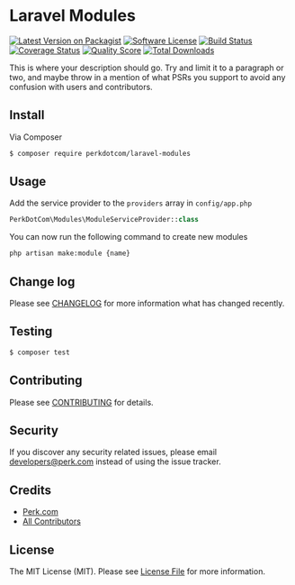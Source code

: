 # Laravel Modules

[![Latest Version on Packagist](https://img.shields.io/packagist/v/PerkDotCom/laravel-modules.svg?style=flat-square)](https://packagist.org/packages/PerkDotCom/laravel-modules)
[![Software License](https://img.shields.io/badge/license-MIT-brightgreen.svg?style=flat-square)](LICENSE.md)
[![Build Status](https://img.shields.io/travis/PerkDotCom/laravel-modules/master.svg?style=flat-square)](https://travis-ci.org/PerkDotCom/laravel-modules)
[![Coverage Status](https://img.shields.io/scrutinizer/coverage/g/PerkDotCom/laravel-modules.svg?style=flat-square)](https://scrutinizer-ci.com/g/PerkDotCom/laravel-modules/code-structure)
[![Quality Score](https://img.shields.io/scrutinizer/g/PerkDotCom/laravel-modules.svg?style=flat-square)](https://scrutinizer-ci.com/g/PerkDotCom/laravel-modules)
[![Total Downloads](https://img.shields.io/packagist/dt/perkdotcom/laravel-modules.svg?style=flat-square)](https://packagist.org/packages/perkdotcom/laravel-modules)

This is where your description should go. Try and limit it to a paragraph or two, and maybe throw in a mention of what
PSRs you support to avoid any confusion with users and contributors.

## Install

Via Composer

``` bash
$ composer require perkdotcom/laravel-modules
```

## Usage

Add the service provider to the `providers` array in `config/app.php`
``` php
PerkDotCom\Modules\ModuleServiceProvider::class
```

You can now run the following command to create new modules
```bash
php artisan make:module {name}
```

## Change log

Please see [CHANGELOG](CHANGELOG.md) for more information what has changed recently.

## Testing

``` bash
$ composer test
```

## Contributing

Please see [CONTRIBUTING](CONTRIBUTING.md) for details.

## Security

If you discover any security related issues, please email developers@perk.com instead of using the issue tracker.

## Credits

- [Perk.com](https://github.com/PerkDotCom)
- [All Contributors](../../contributors)

## License

The MIT License (MIT). Please see [License File](LICENSE.md) for more information.
